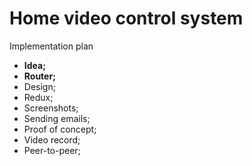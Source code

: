 # Home video control system

Implementation plan 

* **Idea;**
* **Router;**
* Design;
* Redux;
* Screenshots;
* Sending emails;
* Proof of concept;
* Video record;
* Peer-to-peer;


